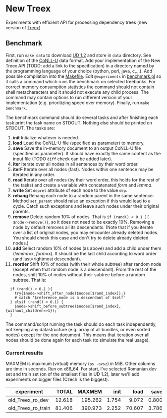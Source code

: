 # New Treex
Experiments with efficient API for processing dependency trees (new version of [Treex](https://github.com/ufal/treex)).

## Benchmark
First, run `make data` to download [UD 1.2](http://hdl.handle.net/11234/1-1548) and store in `data` directory.
See definition of the [CoNLL-U](https://universaldependencies.github.io/docs/format.html) data format.
Add your implementation of the New Treex API (TODO: add a link to the specification) in a directory named by the programming language of your choice (python, perl, java, c,...).
Add possible compilation into the [Makefile](Makefile).
Edit `@experiments` in [benchmark.pl](benchmark.pl) so it calls a command which runs the benchmark on selected treebanks.
For correct memory consumption statistics the command should not contain shell metacharacters and it should not execute any child process.
The command may contain options to run different version of your implementation (e.g. prioritizing speed over memory).
Finally, run `make benchmark`.

The benchmark command should do several tasks and after finishing each task print the task name on STDOUT.
Nothing else should be printed on STDOUT. The tasks are:

1. **init** Intialize whatever is needed.
2. **load** Load the CoNLL-U file (specified as parameter) to memory.
3. **save** Save the in-memory document to an output CoNLL-U file (specified as parameter). It should have exactly the same content as the input file (TODO `diff` check can be added later).
4. **iter** Iterate over all nodes in all sentences by their word order.
5. **iterF** Iterate over all nodes (fast). Nodes within one sentence may be iterated in any order.
6. **read** Iterate over all nodes (by their word order, this holds for the rest of the tasks) and create a variable with concatenated *form* and *lemma*.
7. **write** Set `deprel` attribute of each node to the value `dep`.
8. **rehang** Rehang each node to a random parent in the same sentence. Method `set_parent` should raise an exception if this would lead to a cycle. Catch such exceptions and leave such nodes under their original parents.
9. **remove** Delete random 10% of nodes. That is `if (rand() < 0.1 ){ $node->remove()}`, so it does not need to be exactly 10%. Removing a node by default removes all its descendants. (Note that if you iterate over a list of original nodes, you may encounter already deleted nodes. You should check this case and don't try to delete already deleted nodes.)
10. **add** Select random 10% of nodes (as above) and add a child under them (*lemma*=x, *form*=x). It should be the last child according to word order (and last=rightmost descendant).
11. **reorder** Shift 10% of nodes (with their whole subtree) after random node (except when that random node is a descendant). From the rest of the nodes, shift 10% of nodes without their subtree before a random subtree. That is:
```
  if (rand() < 0.1 ){
    try{$node->shift_after_node($nodes[$rand_index]);}
    # catch '$reference_node is a descendant of $self'
  } elsif (rand() < 0.1) {
    $node->shift_before_subtree($nodes[$rand_index], {without_children=>1});
  }
```
The command/script running the task should do each task independently, not keeping any datastructure (e.g. array of all bundles, or even sorted nodes) except for the one document. This means that iteration over all nodes should be done again for each task (to simulate the real usage).

### Current results
MAXMEM is maximum (virtual) memory (`ps -ovsz`) in MiB.
Other columns are time in seconds. Run on x86_64.
For start, I've selected Romanian dev set and train set (on of the smallest files in UD 1.2), later we'll add experiments on bigger files (Czech is the biggest).

experiment        |TOTAL |MAXMEM |init |load  |save |iter |iterF|read |write|rehang|remove|add  |reorder|
------------------|-----:|------:|----:|-----:|----:|----:|----:|----:|----:|-----:|-----:|----:|------:|
old_Treex_ro_dev  |12.618|195.262|1.754| 9.072|0.800|0.025|0.019|0.022|0.040|0.208 |0.171 |0.199|0.134  |     
old_Treex_ro_train|81.406|390.973|2.252|70.607|3.786|0.122|0.045|0.143|0.194|1.004 |0.892 |0.980|0.680  |
